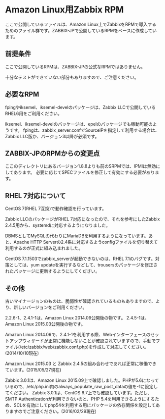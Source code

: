 Amazon Linux用Zabbix RPM
========================

ここで公開しているファイルは、Amazon Linux上でZabbixをRPMで導入するためのファイル群です。ZABBIX-JPで公開しているRPMをベースに作成しています。

前提条件
-------

ここで公開しているRPMは、ZABBIX-JPの公式なRPMではありません。

十分なテストができていない部分もありますので、ご注意ください。

必要なRPM
---------

fpingやiksemel、iksemel-develのパッケージは、Zabbix LLCで公開しているRHEL6用をご利用ください。

iksemel、iksemel-develのパッケージは、epelのパッケージでも稼動可能のようです。
fpingは、zabbix_server.confでSourceIPを指定して利用する場合は、Zabbix LLC版か、バージョン3以降が必須です。

ZABBIX-JPのRPMからの変更点
--------------------------

ここのディレクトリにあるバージョン1.8.8よりも前のSRPMでは、IPMIは無効にしてあります。
必要に応じてSPECファイルを修正して有効にする必要があります。

RHEL 7対応について
--------------------

CentOS 7(RHEL 7互換)で動作確認を行っています。

Zabbix LLCのパッケージがRHEL 7対応になったので、それを参考にしたZabbix 2.4.5用から、systemdに対応するようになりました。

DBMSとしてMySQLの代わりにMariaDBを利用するようになっています。あと、Apache HTTP Serverの2.4系に対応するようconfigファイルを切り替えて利用するのが正式に組み込まれました。

CentOS 7.1.1503でzabbix_serverが起動できないのは、RHEL 7.1のバグです。対策としては、yum updateを実行するなどして、trousersのパッケージを修正されたパッケージに更新するようにしてください。

その他
------

古いマイナージョンのものは、脆弱性が確認されているものもありますので、より、新しいバージョンをご利用ください。

2.2.6-1、2.4.1-1は、Amazon Linux 2014.09公開後の物です。
2.4.5-1は、Amazon Linux 2015.03公開後の物です。

Amazon Linux 2014.09で、2.4.1-1を利用する際、Webインターフェースのセットアップウィザードが正常に機能しないことが確認されていますので、手動でファイル(/etc/zabbix/web/zabbix.conf.php)を作成して対応してください。(2014/10/10現在)

Amazon Linux 2015.03 と Zabbix 2.4.5の組み合わせであれば正常に稼働できています。(2015/05/27現在)

Zabbix 3.0.1は、Amazon Linux 2015.09上で確認しました。PHPが5.6になっているので、/etc/php.ini内のalways_populate_raw_post_dataの値を-1に設定してください。
Zabbix 3.0.1は、CentOS 6.7上でも確認しています。ただし、SMTP Authenticationが利用できないのと、PHP 5.4を利用できるようにするため、SCLを有効にしてphp54を利用する用にパッケージの依存関係を設定してありますのでご注意ください。(2016/02/29現在)

